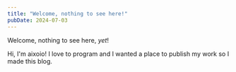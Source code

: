 ```yaml
---
title: "Welcome, nothing to see here!"
pubDate: 2024-07-03
---
```


Welcome, nothing to see here, _yet_!

Hi, I'm aixoio! I love to program and I wanted a place to publish my work so I made this blog.
